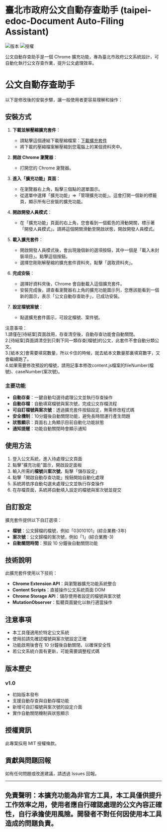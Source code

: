 # 臺北市政府公文自動存查助手 (taipei-edoc-Document Auto-Filing Assistant)

![版本](https://img.shields.io/badge/版本-1.0-blue)
![授權](https://img.shields.io/badge/授權-MIT-green)

公文自動存查助手是一個 Chrome 擴充功能，專為臺北市政府公文系統設計，可自動化執行公文存查作業，提升公文處理效率。
# 公文自動存查助手

以下是修改後的安裝步驟，讓一般使用者更容易理解和操作：

## 安裝方式

1. **下載並解壓縮擴充套件**：
   - 請點擊這個連結下載壓縮檔案：[下載擴充套件](https://github.com/blues32767/taipei-edocdocument-auto-filing/releases/download/taipei-edocdocument-auto-filing/taipei-edocdocument-auto-filing-0319v5-.zip)
   - 將下載的壓縮檔案解壓縮到您電腦上的某個資料夾中。

2. **開啟 Chrome 瀏覽器**：
   - 打開您的 Chrome 瀏覽器。

3. **進入「擴充功能」頁面**：
   - 在瀏覽器右上角，點擊三個點的選單圖示。
   - 從選單中選擇「擴充功能」=>「管理擴充功能」。這會打開一個新的標籤頁，顯示所有已安裝的擴充功能。

4. **開啟開發人員模式**：
   - 在「擴充功能」頁面的右上角，您會看到一個藍色的滑動開關，標示著「開發人員模式」。請將這個開關滑動至開啟狀態，開啟開發人員模式。

5. **載入擴充套件**：
   - 開啟開發人員模式後，會出現幾個新的選項按鈕，其中一個是「載入未封裝項目」。點擊這個按鈕。
   - 選擇您剛剛解壓縮的擴充套件資料夾，點擊「選取資料夾」。

6. **完成安裝**：
   - 選擇好資料夾後，Chrome 會自動載入這個擴充套件。
   - 安裝完成後，請查看瀏覽器右上角的擴充功能圖示列，您應該能看到一個新的圖示，表示「公文自動存查助手」，已成功安裝。
     
7. **設定檔號案號**：
   - 點選擴充套件圖示，可設定檔號、案件號。
   
注意事項：  
1.請僅在[待結案]頁面啟用，存查清空後，自動存查功能會自動關閉。  
2.[待結案]頁面請清空到只剩下同一類存查[檔號]的公文，此套件不會自動分類公文。  
3.[紙本文]會需要填寫數量，所以卡住的時候，就去紙本文數量那裏填寫數字，又會繼續跑了。  
4.如果需要修改預設的檔號，請用記事本修改content.js檔案的fileNumber(檔號)、caseNumber(案次號)。  

### 主要功能

- **自動存查**：一鍵自動勾選待處理公文並執行存查操作
- **自動存檔**：自動填寫檔號與案次號，完成公文存檔流程
- **可自訂檔號與案次號**：透過擴充套件按鈕設定，無需修改程式碼
- **安全機制**：10分鐘後自動關閉功能，避免長時間運行產生問題
- **狀態顯示**：頁面右上角顯示目前自動化功能狀態
- **通知提醒**：功能自動關閉時會顯示通知


## 使用方法

1. 登入公文系統，進入待處理公文頁面
2. 點擊"擴充功能"圖示，開啟設定面板
3. 輸入所需的**檔號**與**案次號**，點擊「儲存設定」
4. 點擊「開啟自動存查功能」按鈕開始自動化處理
5. 系統將依序自動勾選未處理公文並執行存查操作
6. 在存檔頁面，系統將自動填入設定的檔號與案次號並提交

## 自訂設定

擴充套件提供以下自訂選項：

- **檔號**：公文歸檔的檔號，例如「03010101」(綜合業務-3年)
- **案次號**：公文歸檔的案次號，例如「1」(綜合業務-3)
- **自動關閉時間**：預設 10 分鐘後自動關閉功能

## 技術說明

此擴充套件使用以下技術：

- **Chrome Extension API**：與瀏覽器擴充功能系統整合
- **Content Scripts**：直接操作公文系統頁面 DOM
- **Chrome Storage API**：儲存使用者設定的檔號與案次號
- **MutationObserver**：監聽頁面變化以執行適當操作

## 注意事項

- 本工具僅適用於特定公文系統
- 使用前請先確認檔號與案次號設定正確
- 功能啟用後會在 10 分鐘後自動關閉，以確保安全性
- 若公文系統介面有更新，可能需要調整程式碼

## 版本歷史

### v1.0
- 初始版本發布
- 支援自動存查與自動存檔功能
- 新增可自訂檔號與案次號的設定介面
- 實作自動關閉機制與狀態顯示

## 授權資訊

此專案採用 MIT 授權條款。

## 貢獻與問題回報

如有任何問題或改進建議，請透過 Issues 回報。

---

**免責聲明**：本擴充功能為非官方工具，本工具僅供提升工作效率之用，使用者應自行確認處理的公文內容正確性，自行承擔使用風險。開發者不對任何因使用本工具造成的問題負責。
---
